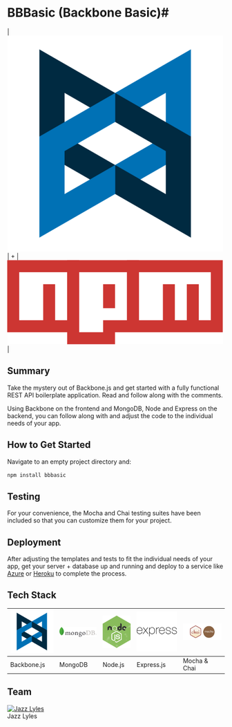 # BBBasic (Backbone Basic)#
|<img src="./imgs/Backbone_logo.png"> | + | <img src="./imgs/npm_logo.png">|
## Summary ##
Take the mystery out of Backbone.js and get started with a fully functional REST API boilerplate application. Read and follow along with the comments. 

Using Backbone on the frontend and MongoDB, Node and Express on the backend, you can follow along with and adjust the code to the individual needs of your app. 

## How to Get Started ##

Navigate to an empty project directory and: 

```sh
npm install bbbasic
```

## Testing ##
For your convenience, the Mocha and Chai testing suites have been included so that you can customize them for your project. 

## Deployment ##
After adjusting the templates and tests to fit the individual needs of your app, get your server + database up and running and deploy to a service like [Azure](https://azure.microsoft.com/en-us/get-started/) or [Heroku](https://devcenter.heroku.com/start) to complete the process.

## Tech Stack ##
<img src="./imgs/Backbone_logo.png">|<img src="./imgs/MongoDB-Logo.png">|<img src="./imgs/node_logo.png">|<img src="./imgs/express-logo.png">|<img src="./imgs/mocha_chai_logo.png">|
--- | --- | --- | --- | --- |
Backbone.js|MongoDB|Node.js|Express.js|Mocha & Chai|

## Team ##
[![Jazz Lyles](https://avatars2.githubusercontent.com/u/10368585?v=3&s=460)](https://github.com/existenzial) <br>Jazz Lyles